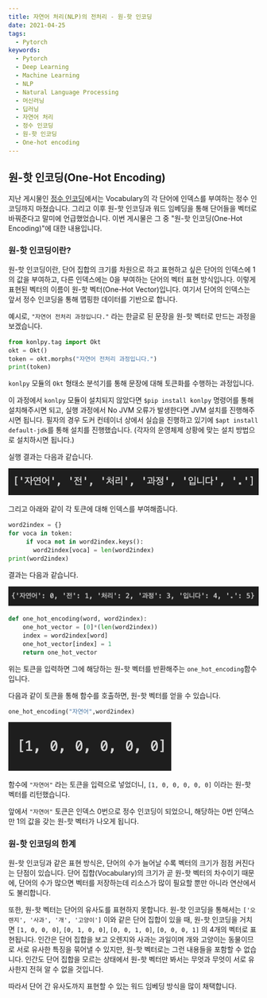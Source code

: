 ```yaml
---
title: 자연어 처리(NLP)의 전처리 - 원-핫 인코딩
date: 2021-04-25
tags:
  - Pytorch
keywords:
  - Pytorch
  - Deep Learning
  - Machine Learning
  - NLP
  - Natural Language Processing
  - 머신러닝
  - 딥러닝
  - 자연어 처리
  - 정수 인코딩
  - 원-핫 인코딩
  - One-hot encoding
---
```



## 원-핫 인코딩(One-Hot Encoding)

지난 게시물인 [정수 인코딩](https://mintyu.github.io/Pytorch03/)에서는 Vocabulary의 각 단어에 인덱스를 부여하는 정수 인코딩까지 마쳤습니다. 그리고 이후 원-핫 인코딩과 워드 임베딩을 통해 단어들을 벡터로 바꿔준다고 말미에 언급했었습니다. 이번 게시물은 그 중 "원-핫 인코딩(One-Hot Encoding)"에 대한 내용입니다.

### 원-핫 인코딩이란?

원-핫 인코딩이란, 단어 집합의 크기를 차원으로 하고 표현하고 싶은 단어의 인덱스에 1의 값을 부여하고, 다른 인덱스에는 0을 부여하는 단어의 벡터 표현 방식입니다. 이렇게 표현된 벡터의 이름이 원-핫 벡터(One-Hot Vector)입니다. 여기서 단어의 인덱스는 앞서 정수 인코딩을 통해 맵핑한 데이터를 기반으로 합니다.

예시로, `"자연어 전처리 과정입니다."` 라는 한글로 된 문장을 원-핫 벡터로 만드는 과정을 보겠습니다.

```python
from konlpy.tag import Okt  
okt = Okt()  
token = okt.morphs("자연어 전처리 과정입니다.")  
print(token)
```

`konlpy` 모듈의 `Okt` 형태소 분석기를 통해 문장에 대해 토큰화를 수행하는 과정입니다.


이 과정에서 `konlpy` 모듈이 설치되지 않았다면 `$pip install konlpy` 명령어를 통해 설치해주시면 되고, 실행 과정에서 No JVM 오류가 발생한다면 JVM 설치를 진행해주시면 됩니다. 필자의 경우 도커 컨테이너 상에서 실습을 진행하고 있기에 `$apt install default-jdk`를 통해 설치를 진행했습니다. (각자의 운영체제 상황에 맞는 설치 방법으로 설치하시면 됩니다.)

실행 결과는 다음과 같습니다.

![](1.png)

그리고 아래와 같이 각 토큰에 대해 인덱스를 부여해줍니다.

```python
word2index = {}
for voca in token:
     if voca not in word2index.keys():
       word2index[voca] = len(word2index)
print(word2index)
```

결과는 다음과 같습니다.

![](2.png)

```python
def one_hot_encoding(word, word2index):
    one_hot_vector = [0]*(len(word2index))
    index = word2index[word]
    one_hot_vector[index] = 1
    return one_hot_vector
```

위는 토큰을 입력하면 그에 해당하는 원-핫 벡터를 반환해주는 `one_hot_encoding`함수입니다.

다음과 같이 토큰을 통해 함수를 호출하면, 원-핫 벡터를 얻을 수 있습니다.

```python
one_hot_encoding("자연어",word2index)
```

![](3.png)

함수에 `"자연어"` 라는 토큰을 입력으로 넣었더니, `[1, 0, 0, 0, 0, 0]` 이라는 원-핫 벡터를 리턴했습니다.

앞에서 `"자연어"` 토큰은 인덱스 0번으로 정수 인코딩이 되었으니, 해당하는 0번 인덱스만 1의 값을 갖는 원-핫 벡터가 나오게 됩니다.

### 원-핫 인코딩의 한계

원-핫 인코딩과 같은 표현 방식은, 단어의 수가 늘어날 수록 벡터의 크기가 점점 커진다는 단점이 있습니다. 단어 집합(Vocabulary)의 크기가 곧 원-핫 벡터의 차수이기 때문에, 단어의 수가 많으면 벡터를 저장하는데 리소스가 많이 필요할 뿐만 아니라 연산에서도 불리합니다.

또한, 원-핫 벡터는 단어의 유사도를 표현하지 못합니다. 원-핫 인코딩을 통해서는 `['오렌지', '사과', '개', '고양이']` 이와 같은 단어 집합이 있을 때, 원-핫 인코딩을 거치면 `[1, 0, 0, 0]`, `[0, 1, 0, 0]`, `[0, 0, 1, 0]`, `[0, 0, 0, 1]` 의 4개의 벡터로 표현됩니다. 인간은 단어 집합을 보고 오렌지와 사과는 과일이며 개와 고양이는 동물이므로 서로 유사한 특징을 묶어낼 수 있지만, 원-핫 벡터로는 그런 내용들을 포함할 수 없습니다. 인간도 단어 집합을 모르는 상태에서 원-핫 벡터만 봐서는 무엇과 무엇이 서로 유사한지 전혀 알 수 없을 것입니다.

따라서 단어 간 유사도까지 표현할 수 있는 워드 임베딩 방식을 많이 채택합니다. 